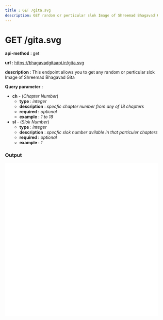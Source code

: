 ```yaml
---
title : GET /gita.svg
description: GET random or perticular slok Image of Shreemad Bhagavad Gita
---
```


# GET /gita.svg

**api-method** : get 

**url** : https://bhagavadgitaapi.in/gita.svg

**description** : This endpoint allows you to get any random or perticular slok Image of Shreemad Bhagavad Gita

**Query parameter** :
  - **ch** - (_Chapter Number_)
    - **type** : _integer_
    - **description** : _specfic chapter number from any of 18 chapters_
    - **required** : _optional_
    - **example** : _1 to 18_
  - **sl** - (_Slok Number_)
    - **type** : _integer_
    - **description** : _specfic slok number avilable in that particuler chapters_
    - **required** : _optional_
    - **example** : _1_  

### Output

![shrimad bhagwat geeta adhyay 1 shlok 1](./.github/gita.svg)